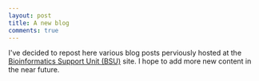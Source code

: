 ```yaml
---
layout: post
title: A new blog
comments: true
---
```


I've decided to repost here various blog posts perviously hosted at the [Bioinformatics Support Unit (BSU)](http://bsu.ncl.ac.uk/support/) site.  I hope to add more new content in the near future.
